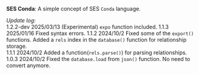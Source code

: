 **SES Conda**: A simple concept of SES `Conda` language.  

*Update log*:  
1.2.2-dev 2025/03/13 (Experimental) `expo` function included. 
1.1.3 2025/01/16 Fixed syntax errors.
1.1.2 2024/10/2 Fixed some of the `export()` functions. Added a `rels` index in the `database()` function for relationship storage.  
1.1.1 2024/10/2 Added a function(`rels.parse()`) for parsing relationships.  
1.0.3 2024/10/2 Fixed the `database.load`  from  `json()` function. No need to convert anymore.  
